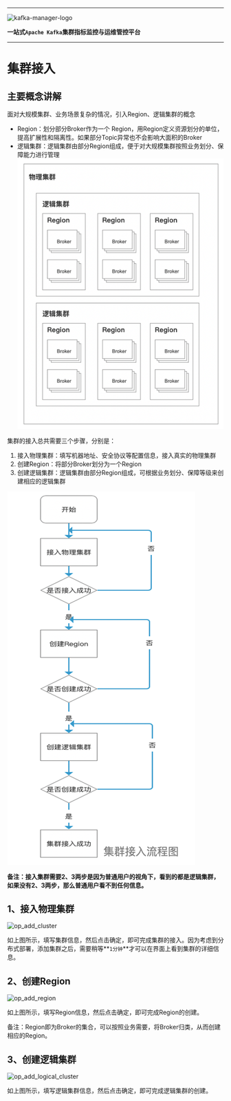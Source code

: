 
---

![kafka-manager-logo](../../assets/images/common/logo_name.png)

**一站式`Apache Kafka`集群指标监控与运维管控平台**


--- 

# 集群接入

## 主要概念讲解
面对大规模集群、业务场景复杂的情况，引入Region、逻辑集群的概念
- Region：划分部分Broker作为一个 Region，用Region定义资源划分的单位，提高扩展性和隔离性。如果部分Topic异常也不会影响大面积的Broker
- 逻辑集群：逻辑集群由部分Region组成，便于对大规模集群按照业务划分、保障能力进行管理  
![op_cluster_arch](assets/op_cluster_arch.png)

集群的接入总共需要三个步骤，分别是：
1. 接入物理集群：填写机器地址、安全协议等配置信息，接入真实的物理集群
2. 创建Region：将部分Broker划分为一个Region
3. 创建逻辑集群：逻辑集群由部分Region组成，可根据业务划分、保障等级来创建相应的逻辑集群

![op_cluster_flow](assets/op_cluster_flow.png)


**备注：接入集群需要2、3两步是因为普通用户的视角下，看到的都是逻辑集群，如果没有2、3两步，那么普通用户看不到任何信息。**


## 1、接入物理集群

![op_add_cluster](assets/op_add_cluster.jpg)

如上图所示，填写集群信息，然后点击确定，即可完成集群的接入。因为考虑到分布式部署，添加集群之后，需要稍等**`1分钟`**才可以在界面上看到集群的详细信息。

## 2、创建Region

![op_add_region](assets/op_add_region.jpg)

如上图所示，填写Region信息，然后点击确定，即可完成Region的创建。

备注：Region即为Broker的集合，可以按照业务需要，将Broker归类，从而创建相应的Region。

## 3、创建逻辑集群

![op_add_logical_cluster](assets/op_add_logical_cluster.jpg)


如上图所示，填写逻辑集群信息，然后点击确定，即可完成逻辑集群的创建。
